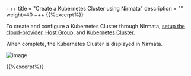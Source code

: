 ﻿+++
title = "Create a Kubernetes Cluster using Nirmata"
description = ""
weight=40
+++
{{%excerpt%}}

To create and configure a Kubernetes Cluster through Nirmata, [setup the cloud-provider](https://docs.nirmata.io/en/latest/CloudProviders.html), [Host Group](https://docs.nirmata.io/en/latest/HostGroups.html), and [Kubernetes Cluster.](https://docs.nirmata.io/en/latest/Clusters.html)

When complete, the Kubernetes Cluster is displayed in Nirmata.

![image](/images/vault-1.png)

{{%excerpt%}}